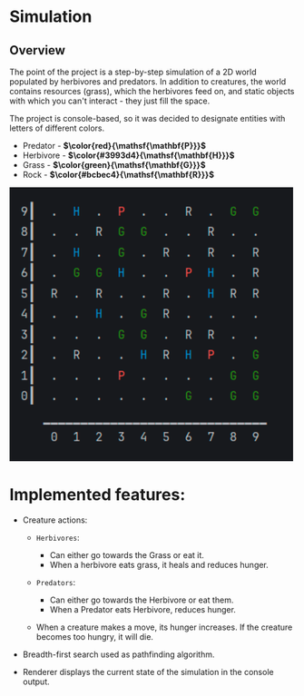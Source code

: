 # Simulation

## Overview

The point of the project is a step-by-step simulation of a 2D world populated by herbivores and predators. In addition to creatures, the world contains resources (grass), which the herbivores feed on, and static objects with which you can't interact - they just fill the space.

The project is console-based, so it was decided to designate entities with letters of different colors.

+ Predator - **$\color{red}{\mathsf{\mathbf{P}}}$**
+ Herbivore - **$\color{#3993d4}{\mathsf{\mathbf{H}}}$**
+ Grass - **$\color{green}{\mathsf{\mathbf{G}}}$**
+ Rock - **$\color{#bcbec4}{\mathsf{\mathbf{R}}}$**


<p >
 <img width="500px" src="./imgs/simulation_screenshot.png"/>
</p>




# Implemented features:
+ Creature actions:
  
  
  + `Herbivores`: 
    + Can either go towards the Grass or eat it.
    + When a herbivore eats grass, it heals and reduces hunger.
  
  + `Predators`:
    + Can either go towards the Herbivore or eat them.
    + When a Predator eats Herbivore, reduces hunger.

  + When a creature makes a move, its hunger increases. If the creature becomes too hungry, it will die.

+ Breadth-first search used as pathfinding algorithm.
+ Renderer displays the current state of the simulation in the console output.